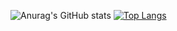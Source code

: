 ![Anurag's GitHub stats](https://github-readme-stats.vercel.app/api?username=Morrifis&show_icons=true&theme=radical)
[![Top Langs](https://github-readme-stats.vercel.app/api/top-langs/?username=Morrifis)](https://github.com/anuraghazra/github-readme-stats)
<!--
**Morrifis/Morrifis** is a ✨ _special_ ✨ repository because its `README.md` (this file) appears on your GitHub profile.

Here are some ideas to get you started:

- 🔭 I’m currently working on ...
- 🌱 I’m currently learning ...
- 👯 I’m looking to collaborate on ...
- 🤔 I’m looking for help with ...
- 💬 Ask me about ...
- 📫 How to reach me: ...
- 😄 Pronouns: ...
- ⚡ Fun fact: ...
-->
